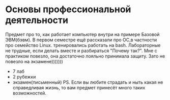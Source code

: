 # Основы профессиональной деятельности
Предмет про то, как работает компьютер внутри на примере Базовой ЭВМ(бэвм).
В первом семестре ещё рассказали про ОС,в частности про семейство Linux. 
тренировались работать на bash.
Лабораторные не трудные, если делать вместе и разбираться "Почему так?". 
Мне с практиком повезло, она достаточно лояльно принимала защиту.
Зато не повезло на экзамене)))))))
- 7 лаб
- 2 рубежки
- экзамен(письменный)
PS. Если вы любите страдать и ныть какая не справедливая жизнь, то вам предмет принесёт много таких возможностей.
